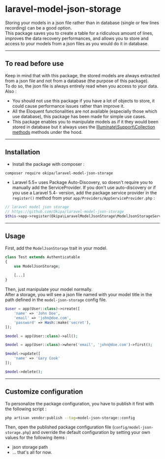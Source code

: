 # laravel-model-json-storage
Storing your models in a json file rather than in database (single or few lines recording) can be a good option.  
This package saves you to create a table for a ridiculous amount of lines, improves the data recovery performances, and allows you to store and access to your models from a json files as you would do it in database.

------------------------------------------------------------------------------------------------------------------------

## To read before use
Keep in mind that with this package, the stored models are always extracted from a json file and not from a database (the purpose of this package).  
To do so, the json file is always entirely read when you access to your data.  
Also :
- You should not use this package if you have a lot of objects to store, it could cause performance issues rather than improve it.
- All the Eloquent functionalities are not available (especially those which use database), this package has been made for simple use cases.
- This package enables you to manipulate models as if it they would been stored in database but it always uses the [Illuminate\Support\Collection methods](https://laravel.com/docs/5.6/collections) methods under the hood.

------------------------------------------------------------------------------------------------------------------------

## Installation
- Install the package with composer :
```bash
composer require okipa/laravel-model-json-storage
```

- Laravel 5.5+ uses Package Auto-Discovery, so doesn't require you to manually add the ServiceProvider.
If you don't use auto-discovery or if you use a Laravel 5.4- version, add the package service provider in the `register()` method from your `app/Providers/AppServiceProvider.php` :
```php
// laravel model json storage
// https://github.com/Okipa/laravel-model-json-storage
$this->app->register(Okipa\LaravelModelJsonStorage\ModelJsonStorageServiceProvider::class);
```

------------------------------------------------------------------------------------------------------------------------

## Usage
First, add the `ModelJsonStorage` trait in your model.

```php
class Test extends Authenticatable
{
    use ModelJsonStorage;
    
    [...]
}
```

Then, just manipulate your model normally.  
After a storage, you will see a json file named with your model title in the path defined in the `model-json-storage` config file.

```php
$user = app(User::class)->create([
    'name' => 'John Doe',
    'email' => 'john@doe.com',
    'password' => Hash::make('secret'),
]);
```

```php
$model = app(User::class)->all();
```

```php
$model = app(User::class)->where('email', 'john@doe.com')->first();
```

```php
$model->update([
    'name' => 'Gary Cook'
]);
```

```php
$model->delete();
```

------------------------------------------------------------------------------------------------------------------------

## Customize configuration
To personalize the package configuration, you have to publish it first with the following script :
```bash
php artisan vendor:publish --tag=model-json-storage::config
```
Then, open the published package configuration file (`config/model-json-storage.php`) and override the default configuration by setting your own values for the following items :
- json storage path
- ... that's all for now.

